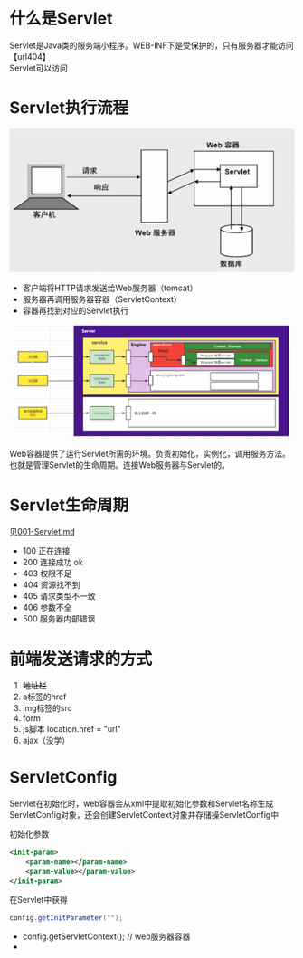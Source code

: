 # 什么是Servlet
Servlet是Java类的服务端小程序。WEB-INF下是受保护的，只有服务器才能访问【url404】<br>
Servlet可以访问

# Servlet执行流程
    
![Servlet执行流程.png](../../../res/imgs/Servlet执行流程.png)
- 客户端将HTTP请求发送给Web服务器（tomcat）
- 服务器再调用服务器容器（ServletContext）
- 容器再找到对应的Servlet执行

![Servlet执行流程详细版.png](../../../res/imgs/Servlet执行流程详细版.png)

Web容器提供了运行Servlet所需的环境。负责初始化，实例化，调用服务方法。也就是管理Servlet的生命周期。连接Web服务器与Servlet的。

# Servlet生命周期
见[001-Servlet.md](../../../NOTES/Servlet/001-Servlet.md)

- 100 正在连接
- 200 连接成功 ok
- 403 权限不足
- 404 资源找不到
- 405 请求类型不一致
- 406 参数不全
- 500 服务器内部错误


# 前端发送请求的方式
1. ~~地址栏~~
2. a标签的href
3. img标签的src
4. form
5. js脚本 location.href = "url"
6. ajax（没学）


# ServletConfig

Servlet在初始化时，web容器会从xml中提取初始化参数和Servlet名称生成ServletConfig对象，还会创建ServletContext对象并存储操ServletConfig中

初始化参数
```xml
<init-param>
    <param-name></param-name>
    <param-value></param-value>
</init-param>
```
在Servlet中获得
``` java
config.getInitParameter("");
```

- config.getServletContext(); // web服务器容器
- 